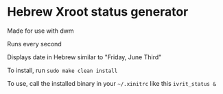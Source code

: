 # Hebrew Xroot status generator

Made for use with dwm

Runs every second

Displays date in Hebrew similar to "Friday, June Third"

To install, run `sudo make clean install`

To use, call the installed binary in your `~/.xinitrc` like this `ivrit_status &`
 
